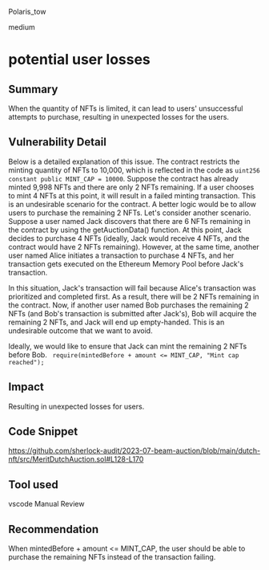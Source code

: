 Polaris_tow

medium

# potential user losses

## Summary
When the quantity of NFTs is limited, it can lead to users' unsuccessful attempts to purchase, resulting in unexpected losses for the users.
## Vulnerability Detail
Below is a detailed explanation of this issue.
The contract restricts the minting quantity of NFTs to 10,000, which is reflected in the code as `uint256 constant public MINT_CAP = 10000`. Suppose the contract has already minted 9,998 NFTs and there are only 2 NFTs remaining. If a user chooses to mint 4 NFTs at this point, it will result in a failed minting transaction. This is an undesirable scenario for the contract. A better logic would be to allow users to purchase the remaining 2 NFTs.
Let's consider another scenario. Suppose a user named Jack discovers that there are 6 NFTs remaining in the contract by using the getAuctionData() function. At this point, Jack decides to purchase 4 NFTs (ideally, Jack would receive 4 NFTs, and the contract would have 2 NFTs remaining). However, at the same time, another user named Alice initiates a transaction to purchase 4 NFTs, and her transaction gets executed on the Ethereum Memory Pool before Jack's transaction.

In this situation, Jack's transaction will fail because Alice's transaction was prioritized and completed first. As a result, there will be 2 NFTs remaining in the contract. Now, if another user named Bob purchases the remaining 2 NFTs (and Bob's transaction is submitted after Jack's), Bob will acquire the remaining 2 NFTs, and Jack will end up empty-handed. This is an undesirable outcome that we want to avoid.

Ideally, we would like to ensure that Jack can mint the remaining 2 NFTs before Bob.
` require(mintedBefore + amount <= MINT_CAP, "Mint cap reached");`
## Impact
 Resulting in unexpected losses for users.
## Code Snippet
https://github.com/sherlock-audit/2023-07-beam-auction/blob/main/dutch-nft/src/MeritDutchAuction.sol#L128-L170
## Tool used
vscode
Manual Review

## Recommendation
When mintedBefore + amount <= MINT_CAP, the user should be able to purchase the remaining NFTs instead of the transaction failing.